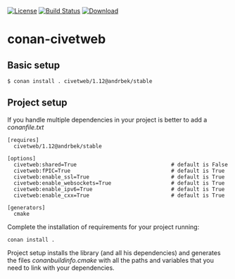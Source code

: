 [![License](https://img.shields.io/badge/license-MIT-blue.svg)](https://opensource.org/licenses/MIT)
[![Build Status](https://github.com//AndreyAndreevich/conan-civetweb/workflows/CI/badge.svg)](https://github.com//AndreyAndreevich/conan-civetweb/actions)
[![Download](https://api.bintray.com/packages/andrbek/conan/civetweb%3Aandrbek/images/download.svg)](https://bintray.com/andrbek/conan/civetweb%3Aandrbek/_latestVersion)

# conan-civetweb

## Basic setup

    $ conan install . civetweb/1.12@andrbek/stable
    
## Project setup

If you handle multiple dependencies in your project is better to add a *conanfile.txt*
    
    [requires]
      civetweb/1.12@andrbek/stable

    [options]
      civetweb:shared=True                              # default is False
      civetweb:fPIC=True                                # default is True
      civetweb:enable_ssl=True                          # default is True
      civetweb:enable_websockets=True                   # default is True
      civetweb:enable_ipv6=True                         # default is True
      civetweb:enable_cxx=True                          # default is True

    [generators]
      cmake

Complete the installation of requirements for your project running:

    conan install .

Project setup installs the library (and all his dependencies) and generates the files *conanbuildinfo.cmake* with all the 
paths and variables that you need to link with your dependencies.
